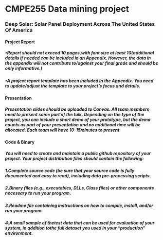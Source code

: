 # CMPE255 Data mining project
### Deep Solar: Solar Panel Deployment Across The United States Of America
#### Project Report 
##### •Report should not exceed 10 pages,with font size at least 10(additional details if needed can be included in an Appendix. However, the data in the appendix will not contribute to/against your final grade and should be only informative.)
##### •A project report template has been included in the Appendix. You need to update/adjust the template to your project’s focus and details.
#### Presentation
##### Presentation slides should be uploaded to Canvas. All team members need to present some part of the talk. Depending on the type of the project, you can include a short demo of your prototype, but the demo counts as part of your presentation and no additional time will be allocated. Each team will have 10-15minutes to present.
#### Code & Binary
##### You will need to create and maintain a public github repository of your project. Your project distribution files should contain the following:
#####	1.Complete source code (be sure that your source code is fully documented and easy to read), including data pre-processing scripts.
#####	2.Binary files (e.g., executables, DLLs, Class files) or other components necessary to run your program.
#####	3.Readme  file  containing  instructions  on  how  to  compile,  install,  and/or  run your program.
#####	4.A small sample of thetest data that can be used for evaluation of your system, in addition tothe full dataset you used in your “production” environment.
